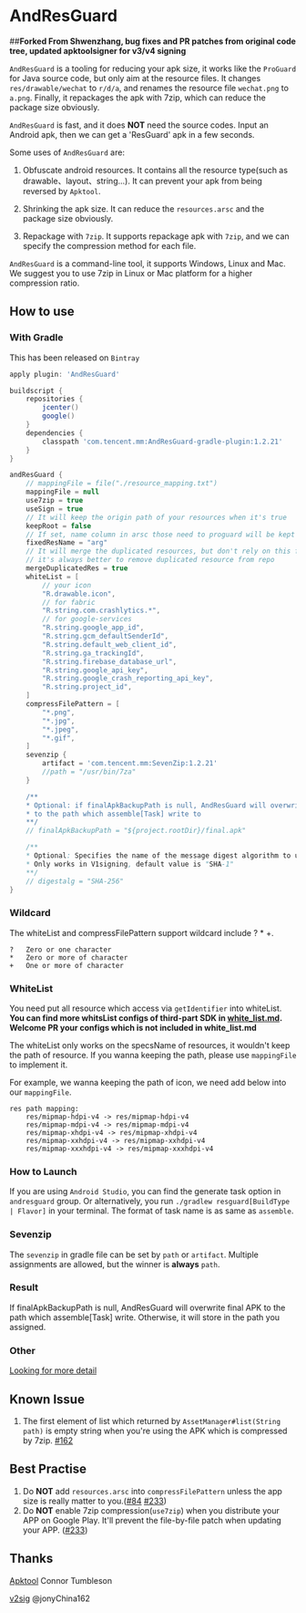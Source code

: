 # AndResGuard

##**Forked From Shwenzhang, bug fixes and PR patches from original code tree, updated apktoolsigner for v3/v4 signing**

`AndResGuard` is a tooling for reducing your apk size, it works like the `ProGuard` for Java source code, but only aim at the resource files. It changes `res/drawable/wechat` to `r/d/a`, and renames the resource file `wechat.png` to `a.png`. Finally, it repackages the apk with 7zip, which can reduce the package size obviously.

`AndResGuard` is fast, and it does **NOT** need the source codes. Input an Android apk, then we can get a 'ResGuard' apk in a few seconds.

Some uses of `AndResGuard` are:

1. Obfuscate android resources. It contains all the resource type(such as drawable、layout、string...). It can prevent your apk from being reversed by `Apktool`.

2. Shrinking the apk size. It can reduce the `resources.arsc` and the package size obviously.

3. Repackage with `7zip`. It supports repackage apk with `7zip`, and we can specify the compression method for each file.

`AndResGuard` is a command-line tool, it supports Windows, Linux and Mac. We suggest you to use 7zip in Linux or Mac platform for a higher compression ratio.

## How to use
### With Gradle
This has been released on `Bintray`
```gradle
apply plugin: 'AndResGuard'

buildscript {
    repositories {
        jcenter()
        google()
    }
    dependencies {
        classpath 'com.tencent.mm:AndResGuard-gradle-plugin:1.2.21'
    }
}

andResGuard {
    // mappingFile = file("./resource_mapping.txt")
    mappingFile = null
    use7zip = true
    useSign = true
    // It will keep the origin path of your resources when it's true
    keepRoot = false
    // If set, name column in arsc those need to proguard will be kept to this value
    fixedResName = "arg"
    // It will merge the duplicated resources, but don't rely on this feature too much.
    // it's always better to remove duplicated resource from repo
    mergeDuplicatedRes = true
    whiteList = [
        // your icon
        "R.drawable.icon",
        // for fabric
        "R.string.com.crashlytics.*",
        // for google-services
        "R.string.google_app_id",
        "R.string.gcm_defaultSenderId",
        "R.string.default_web_client_id",
        "R.string.ga_trackingId",
        "R.string.firebase_database_url",
        "R.string.google_api_key",
        "R.string.google_crash_reporting_api_key",
        "R.string.project_id",
    ]
    compressFilePattern = [
        "*.png",
        "*.jpg",
        "*.jpeg",
        "*.gif",
    ]
    sevenzip {
        artifact = 'com.tencent.mm:SevenZip:1.2.21'
        //path = "/usr/bin/7za"
    }

    /**
    * Optional: if finalApkBackupPath is null, AndResGuard will overwrite final apk
    * to the path which assemble[Task] write to
    **/
    // finalApkBackupPath = "${project.rootDir}/final.apk"

    /**
    * Optional: Specifies the name of the message digest algorithm to user when digesting the entries of JAR file
    * Only works in V1signing, default value is "SHA-1"
    **/
    // digestalg = "SHA-256"
}
```

### Wildcard
The whiteList and compressFilePattern support wildcard include ? * +.

```
?	Zero or one character
*	Zero or more of character
+	One or more of character
```

### WhiteList
You need put all resource which access via `getIdentifier` into whiteList.
**You can find more whitsList configs of third-part SDK in [white_list.md](doc/white_list.md). Welcome PR your configs which is not included in white_list.md**

The whiteList only works on the specsName of resources, it wouldn't keep the path of resource.
If you wanna keeping the path, please use `mappingFile` to implement it.

For example, we wanna keeping the path of icon, we need add below into our `mappingFile`.
```
res path mapping:
    res/mipmap-hdpi-v4 -> res/mipmap-hdpi-v4
    res/mipmap-mdpi-v4 -> res/mipmap-mdpi-v4
    res/mipmap-xhdpi-v4 -> res/mipmap-xhdpi-v4
    res/mipmap-xxhdpi-v4 -> res/mipmap-xxhdpi-v4
    res/mipmap-xxxhdpi-v4 -> res/mipmap-xxxhdpi-v4
```

### How to Launch
If you are using `Android Studio`, you can find the generate task option in ```andresguard``` group.
Or alternatively, you run ```./gradlew resguard[BuildType | Flavor]``` in your terminal. The format of task name is as same as `assemble`.

### Sevenzip
The `sevenzip` in gradle file can be set by `path` or `artifact`. Multiple assignments are allowed, but the winner is **always** `path`.

### Result
If finalApkBackupPath is null, AndResGuard will overwrite final APK to the path which assemble[Task] write. Otherwise, it will store in the path you assigned.

### Other
[Looking for more detail](doc/how_to_work.md)


## Known Issue
1. The first element of list which returned by `AssetManager#list(String path)` is empty string when you're using the APK which is compressed by 7zip. [#162](https://github.com/shwenzhang/AndResGuard/issues/162)

## Best Practise
1. Do **NOT** add `resources.arsc` into `compressFilePattern` unless the app size is really matter to you.([#84](https://github.com/shwenzhang/AndResGuard/issues/84) [#233](https://github.com/shwenzhang/AndResGuard/issues/233))
2. Do **NOT** enable 7zip compression(`use7zip`) when you distribute your APP on Google Play. It'll prevent the file-by-file patch when updating your APP. ([#233](https://github.com/shwenzhang/AndResGuard/issues/233))


## Thanks
[Apktool](https://github.com/iBotPeaches/Apktool) Connor Tumbleson

[v2sig](https://github.com/shwenzhang/AndResGuard/pull/133) @jonyChina162
